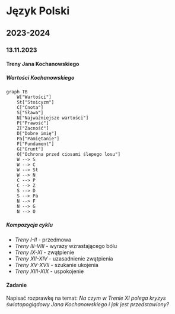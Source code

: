 # Język Polski
## 2023-2024
### 13.11.2023
#### Treny Jana Kochanowskiego
##### Wartości Kochanowskiego
```mermaid
graph TB
    W["Wartości"]
    St["Stoicyzm"]
    C["Cnota"]
    S["Sława"]
    N["Najważniejsze wartości"]
    P["Prawość"]
    Z["Zacność"]
    D["Dobre imię"]
    Pa["Pamiętanie"]
    F["Fundament"]
    G["Grunt"]
    O["Ochrona przed ciosami ślepego losu"]
    W --> S
    W --> C
    W --> St
    W --> N
    C --> P
    C --> Z
    S --> D
    S --> Pa
    N --> F
    N --> G
    N --> O
```
##### Kompozycja cyklu
- *Treny I-II* - przedmowa
- *Treny III-VIII* - wyrazy wzrastającego bólu
- *Treny IX-XI* - zwątpienie
- *Treny XII-XIV* - uzasadnienie zwątpienia
- *Treny XV-XVII* - szukanie ukojenia
- *Treny XIII-XIX* - uspokojenie
#### Zadanie
Napisać rozprawkę na temat: *Na czym w Trenie XI polega kryzys światopoglądowy Jana Kochanowskiego i jak jest przedstawiony?*
